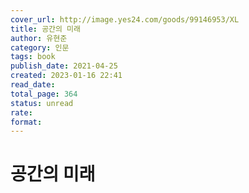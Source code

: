 ```yaml
---
cover_url: http://image.yes24.com/goods/99146953/XL
title: 공간의 미래
author: 유현준
category: 인문
tags: book
publish_date: 2021-04-25
created: 2023-01-16 22:41
read_date:
total_page: 364
status: unread
rate:
format:
---
```


# 공간의 미래
